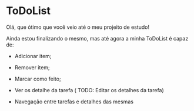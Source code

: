# ToDoList

Olá, que ótimo que você veio até o meu projeito de estudo!

Ainda estou finalizando o mesmo, mas até agora a minha ToDoList é capaz de:

* Adicionar item;

* Remover item;

* Marcar como feito;

* Ver os detalhe da tarefa ( TODO: Editar os detalhes da tarefa)

* Navegação entre tarefas e detalhes das mesmas
